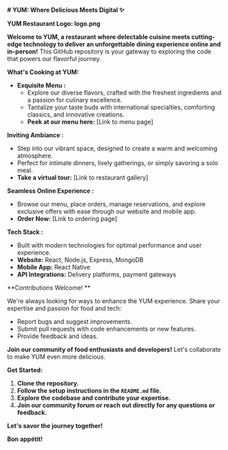 **# YUM: Where Delicious Meets Digital ✨**

**YUM Restaurant Logo: logo.png**

**Welcome to YUM, a restaurant where delectable cuisine meets cutting-edge technology to deliver an unforgettable dining experience online and in-person!** This GitHub repository is your gateway to exploring the code that powers our flavorful journey.

**What's Cooking at YUM:**

- **Exquisite Menu :**
  - Explore our diverse flavors, crafted with the freshest ingredients and a passion for culinary excellence.
  - Tantalize your taste buds with international specialties, comforting classics, and innovative creations.
  - **Peek at our menu here:** [Link to menu page]

**Inviting Ambiance :**

- Step into our vibrant space, designed to create a warm and welcoming atmosphere.
- Perfect for intimate dinners, lively gatherings, or simply savoring a solo meal.
- **Take a virtual tour:** [Link to restaurant gallery]

**Seamless Online Experience :**

- Browse our menu, place orders, manage reservations, and explore exclusive offers with ease through our website and mobile app.
- **Order Now:** [Link to ordering page]

**Tech Stack :**

- Built with modern technologies for optimal performance and user experience.
- **Website:** React, Node.js, Express, MongoDB
- **Mobile App:** React Native
- **API Integrations:** Delivery platforms, payment gateways

**Contributions Welcome! **

We're always looking for ways to enhance the YUM experience. Share your expertise and passion for food and tech:

- Report bugs and suggest improvements.
- Submit pull requests with code enhancements or new features.
- Provide feedback and ideas.

**Join our community of food enthusiasts and developers!** Let's collaborate to make YUM even more delicious.

**Get Started:**

1. **Clone the repository.**
2. **Follow the setup instructions in the `README.md` file.**
3. **Explore the codebase and contribute your expertise.**
4. **Join our community forum or reach out directly for any questions or feedback.**

**Let's savor the journey together!**

**Bon appétit!**
